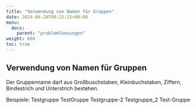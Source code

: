 ```yaml
---
title: "Verwendung von Namen für Gruppen"
date: 2024-06-20T08:22:22+00:00
menu:
  docs:
    parent: "problemloesungen"
weight: 604
toc: true
---
```


## Verwendung von Namen für Gruppen
Der Gruppenname darf aus Großbuschstaben, Kleinbuchstaben, Ziffern, Bindestrich und Unterstrich bestehen.

Beispiele:
Testgruppe
TestGruppe
Testgruppe-2
Testgruppe_2
Test-Gruppe
